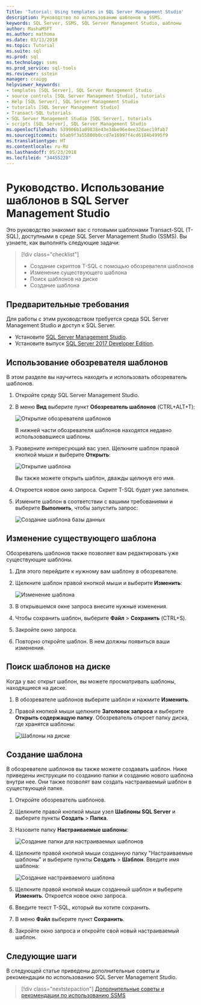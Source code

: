 ```yaml
---
Title: 'Tutorial: Using templates in SQL Server Management Studio'
description: Руководство по использованию шаблонов в SSMS.
keywords: SQL Server, SSMS, SQL Server Management Studio, шаблоны
author: MashaMSFT
ms.author: mathoma
ms.date: 03/13/2018
ms.topic: Tutorial
ms.suite: sql
ms.prod: sql
ms.technology: ssms
ms.prod_service: sql-tools
ms.reviewer: sstein
manager: craigg
helpviewer_keywords:
- templates [SQL Server], SQL Server Management Studio
- source controls [SQL Server Management Studio], tutorials
- Help [SQL Server], SQL Server Management Studio
- tutorials [SQL Server Management Studio]
- Transact-SQL tutorials
- SQL Server Management Studio [SQL Server], tutorials
- scripts [SQL Server], SQL Server Management Studio
ms.openlocfilehash: 539906b1a09838e43e34be96e4ee32daec19fab7
ms.sourcegitcommit: b5ab9f3a55800b0ccd7e16997f4cd6184b4995f9
ms.translationtype: HT
ms.contentlocale: ru-RU
ms.lasthandoff: 05/23/2018
ms.locfileid: "34455228"
---
```

# <a name="tutorial-using-templates-in-sql-server-management-studio"></a>Руководство. Использование шаблонов в SQL Server Management Studio
Это руководство знакомит вас с готовыми шаблонами Transact-SQL (T-SQL), доступными в среде SQL Server Management Studio (SSMS). Вы узнаете, как выполнять следующие задачи:

> [!div class="checklist"]
> * Создание скриптов T-SQL с помощью обозревателя шаблонов
> * Изменение существующего шаблона 
> * Поиск шаблонов на диске
> * Создание шаблона
   

## <a name="prerequisites"></a>Предварительные требования
Для работы с этим руководством требуется среда SQL Server Management Studio и доступ к SQL Server. 

- Установите [SQL Server Management Studio](https://docs.microsoft.com/sql/ssms/download-sql-server-management-studio-ssms).
- Установите выпуск [SQL Server 2017 Developer Edition](https://www.microsoft.com/sql-server/sql-server-downloads).

 

## <a name="use-template-browser"></a>Использование обозревателя шаблонов
В этом разделе вы научитесь находить и использовать обозреватель шаблонов. 

1. Откройте среду SQL Server Management Studio.
2. В меню **Вид** выберите пункт **Обозреватель шаблонов** (CTRL+ALT+T): 

    ![Открытие обозревателя шаблонов](media/templates-ssms/templatebrowser.png)
    
    В нижней части обозревателя шаблонов находятся недавно использовавшиеся шаблоны.

3. Разверните интересующий вас узел. Щелкните шаблон правой кнопкой мыши и выберите **Открыть**:

    ![Открытие шаблона](media/templates-ssms/opentemplate.png)
    
    Вы также можете открыть шаблон, дважды щелкнув его имя.

4. Откроется новое окно запроса. Скрипт T-SQL будет уже заполнен. 
5. Измените шаблон в соответствии с вашими требованиями и выберите **Выполнить**, чтобы запустить запрос:
    
    ![Создание шаблона базы данных](media/templates-ssms/createdbtemplate.png)


## <a name="edit-an-existing-template"></a>Изменение существующего шаблона
Обозреватель шаблонов также позволяет вам редактировать уже существующие шаблоны.  

1. Для этого перейдите к нужному вам шаблону в обозревателе.
2. Щелкните шаблон правой кнопкой мыши и выберите **Изменить**:

    ![Изменение шаблона](media/templates-ssms/edittemplate.png)

3. В открывшемся окне запроса внесите нужные изменения.
4. Чтобы сохранить шаблон, выберите **Файл** > **Сохранить** (CTRL+S).
5. Закройте окно запроса.
6. Повторно откройте шаблон. В нем должны появиться ваши изменения.
 

## <a name="locate-templates-on-disk"></a>Поиск шаблонов на диске
Когда у вас открыт шаблон, вы можете просматривать шаблоны, находящиеся на диске.

1. В обозревателе шаблонов выберите шаблон и нажмите **Изменить**.
2. Правой кнопкой мыши щелкните **Заголовок запроса** и выберите **Открыть содержащую папку**. Обозреватель откроет папку диска, где хранятся шаблоны: 

   ![Шаблоны на диске](media/templates-ssms/templatesondisk.png)
  

## <a name="create-a-new-template"></a>Создание шаблона
В обозревателе шаблонов вы также можете создавать шаблон. Ниже приведены инструкции по созданию папки и созданию нового шаблона внутри нее. Они также позволят вам создать настраиваемый шаблон в существующей папке. 

1. Откройте обозреватель шаблонов.
2. Щелкните правой кнопкой мыши узел **Шаблоны SQL Server** и выберите пункты **Создать** > **Папка**.
3. Назовите папку **Настраиваемые шаблоны**:

    ![Создание папки для настраиваемых шаблонов](media/templates-ssms/creatingcustomtemplate.png)

4. Щелкните правой кнопкой мыши созданную папку "Настраиваемые шаблоны" и выберите пункты **Создать** > **Шаблон**. Введите имя шаблона:
 
    ![Создание настраиваемого шаблона](media/templates-ssms/createnewtemplate.png)
   
5. Щелкните правой кнопкой мыши созданный шаблон и выберите **Изменить**. Откроется новое окно запроса.
6. Введите текст T-SQL, который вы хотите сохранить. 
7. В меню **Файл** выберите пункт **Сохранить**.
8. Закройте окно запроса и откройте свой новый настраиваемый шаблон. 

    

## <a name="next-steps"></a>Следующие шаги
В следующей статье приведены дополнительные советы и рекомендации по использованию SQL Server Management Studio. 

> [!div class="nextstepaction"]
> [Дополнительные советы и рекомендации по использованию SSMS](ssms-tricks.md)
